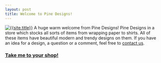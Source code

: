 ```yaml
---
layout: post
title: Welcome to Pine Designs!
---
```

[![{{site.title}}][banner]][store]
A huge warm welcome from Pine Designs! Pine Designs in a store which stocks all sorts of items from wrapping paper to shirts. All of these items have  beautiful modern and trendy designs on them. If you have an idea for a design, a question or a comment, feel free to [contact us][contact].
### [Take me to your shop!][store]

[banner]: {{site.img.banner}}
[store]: {{site.zazzle.store}}
[contact]: {{site.contact.page}}